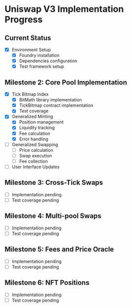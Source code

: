 # Uniswap V3 Implementation Progress

## Current Status
- [x] Environment Setup
  - [x] Foundry installation
  - [x] Dependencies configuration
  - [x] Test framework setup

## Milestone 2: Core Pool Implementation
- [x] Tick Bitmap Index
  - [x] BitMath library implementation
  - [x] TickBitmap contract implementation
  - [x] Test coverage
- [x] Generalized Minting
  - [x] Position management
  - [x] Liquidity tracking
  - [x] Fee calculation
  - [x] Error handling
- [ ] Generalized Swapping
  - [ ] Price calculation
  - [ ] Swap execution
  - [ ] Fee collection
- [ ] User Interface Updates

## Milestone 3: Cross-Tick Swaps
- [ ] Implementation pending
- [ ] Test coverage pending

## Milestone 4: Multi-pool Swaps
- [ ] Implementation pending
- [ ] Test coverage pending

## Milestone 5: Fees and Price Oracle
- [ ] Implementation pending
- [ ] Test coverage pending

## Milestone 6: NFT Positions
- [ ] Implementation pending
- [ ] Test coverage pending
